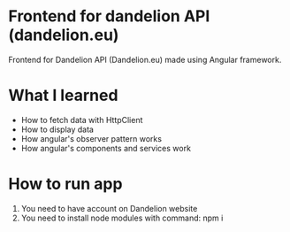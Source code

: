 
# Frontend for dandelion API (dandelion.eu)

Frontend for Dandelion API (Dandelion.eu) made using Angular framework.

# What I learned

* How to fetch data with HttpClient
* How to display data
* How angular's observer pattern works
* How angular's components and services work

# How to run app

1. You need to have account on Dandelion website
2. You need to install node modules with command: npm i
